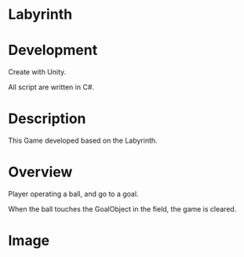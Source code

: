 # Labyrinth

# Development
Create with Unity.

All script are written in C#.

# Description
This Game developed based on the Labyrinth.

# Overview
Player operating a ball, and go to a goal.

When the ball touches the GoalObject in the field, the game is cleared.

# Image








